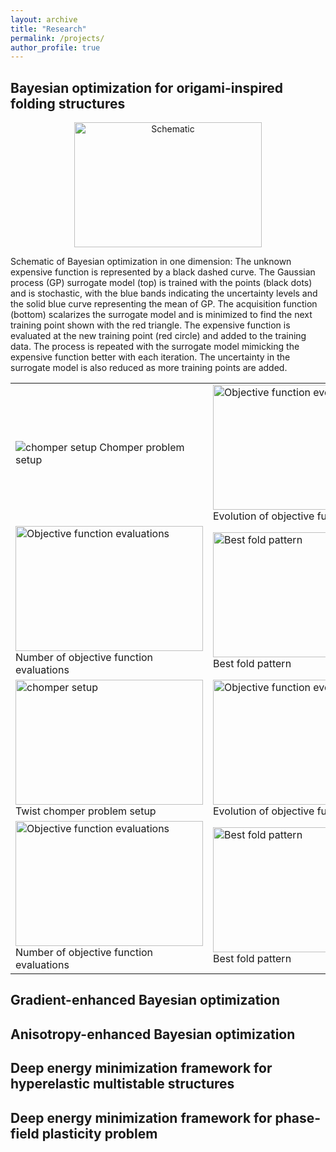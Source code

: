 ```yaml
---
layout: archive
title: "Research"
permalink: /projects/
author_profile: true
---
```


## Bayesian optimization for origami-inspired folding structures

<p align="center">
  <img src="https://Sourabh-Shende.github.io/Figures/GPBO_1D_wo_der.gif?raw=true" width="300" height="200" alt="Schematic" title="Schematic"/>
  </p>
<label>Schematic of Bayesian optimization in one dimension: The unknown expensive function is represented by a black dashed curve. The Gaussian process (GP) surrogate model (top) is trained with the points (black dots) and is stochastic, with the blue bands indicating the uncertainty levels and the solid blue curve representing the mean of GP. The acquisition function (bottom) scalarizes the surrogate model and is minimized to find the next training point shown with the red triangle. The expensive function is evaluated at the new training point (red circle) and added to the training data. The process is repeated with the surrogate model mimicking the expensive function better with each iteration. The uncertainty in the surrogate model is also reduced as more training points are added.</label>




<table class="wide">
<tr>
  <td>
     <img src="https://Sourabh-Shende.github.io/Figures/chomper_problem_setup.jpg" alt="chomper setup" title="Setup"/>
    <label>Chomper problem setup</label>
  </td>
  <td>
    <img src="https://Sourabh-Shende.github.io/Figures/4_Comparison_of_gradient_bayesian_optimal_obj_funct_18D_ts_1.jpg" alt="Objective function evolution" title="Evolution of objective function" width="300" height="200"/>
    <label>Evolution of objective function</label>
  </td>
 </tr>
<tr>
  <td>
    <img src="https://Sourabh-Shende.github.io/Figures/FE_solution_comparison_18D.jpg" alt="Objective function evaluations" title="Number of objective function evaluations" width="300" height="200"/>
    <label>Number of objective function evaluations</label>
  </td>
   <td>
    <img src="https://Sourabh-Shende.github.io/Figures/chomper_opt_design.gif" alt="Best fold pattern" title="Best fold pattern" width="300" height="200"/>
    <label>Best fold pattern</label>
  </td>
</tr>
<tr>
  <td>
     <img src="https://Sourabh-Shende.github.io/Figures/twist_chomper_setup.jpg" alt="chomper setup" title="Setup" width="300" height="200"/>
    <label>Twist chomper problem setup</label>
  </td>
  <td>
    <img src="https://Sourabh-Shende.github.io/Figures/5_Comparison_of_gradient_bayesian_optimal_obj_funct_38D_ts_5.jpg" alt="Objective function evolution" title="Evolution of objective function" width="300" height="200"/>
    <label>Evolution of objective function</label>
  </td>
   </tr>
<tr>
  <td>
    <img src="https://Sourabh-Shende.github.io/Figures/FE_solution_comparison_38D.jpg" alt="Objective function evaluations" title="Number of objective function evaluations" width="300" height="200"/>
    <label>Number of objective function evaluations</label>
  </td>
   <td>
    <img src="https://Sourabh-Shende.github.io/Figures/twist_chomper_opt_design.gif" alt="Best fold pattern" title="Best fold pattern" width="300" height="200"/>
    <label>Best fold pattern</label>
  </td>
</tr>
</table>

## Gradient-enhanced Bayesian optimization

## Anisotropy-enhanced Bayesian optimization

## Deep energy minimization framework for hyperelastic multistable structures

## Deep energy minimization framework for phase-field plasticity problem
